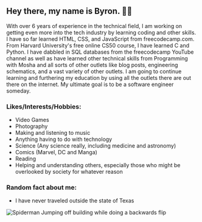 ## Hey there, my name is Byron. 👋🏽

With over 6 years of experience in the technical field, I am working on getting even more into the tech industry by learning coding and other skills. I have so far learned HTML, CSS, and JavaScript from freecodecamp.com. From Harvard University's free online CS50 course, I have learned C and Python. I have dabbled in SQL databases from the freecodecamp YouTube channel as well as have learned other technical skills from Programming with Mosha and all sorts of other outlets like blog posts, engineering schematics, and a vast variety of other outlets. 
I am going to continue learning and furthering my education by using all the outlets there are out there on the internet. My ultimate goal is to be a software engineer someday.

### Likes/Interests/Hobbies:
* Video Games
* Photography
* Making and listening to music
* Anything having to do with technology
* Science (Any science really, including medicine and astronomy)
* Comics (Marvel, DC and Manga)
* Reading
* Helping and understanding others, especially those who might be overlooked by society for whatever reason

### Random fact about me:
* I have never traveled outside the state of Texas

![Spiderman Jumping off building while doing a backwards flip](https://media1.giphy.com/media/l46C5YyhNUlhFLlio/giphy.gif?cid=790b7611df538b7cde8e1da81dbf01e0500ed0304bd8c917&rid=giphy.gif&ct=g) 
